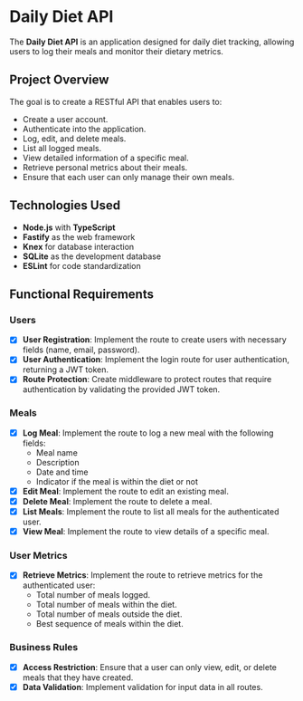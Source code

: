 # **Daily Diet API**

The **Daily Diet API** is an application designed for daily diet tracking, allowing users to log their meals and monitor their dietary metrics.

## **Project Overview**

The goal is to create a RESTful API that enables users to:

- Create a user account.
- Authenticate into the application.
- Log, edit, and delete meals.
- List all logged meals.
- View detailed information of a specific meal.
- Retrieve personal metrics about their meals.
- Ensure that each user can only manage their own meals.

## **Technologies Used**

- **Node.js** with **TypeScript**
- **Fastify** as the web framework
- **Knex** for database interaction
- **SQLite** as the development database
- **ESLint** for code standardization

## **Functional Requirements**

### **Users**

- [x] **User Registration**: Implement the route to create users with necessary fields (name, email, password).
- [x] **User Authentication**: Implement the login route for user authentication, returning a JWT token.
- [x] **Route Protection**: Create middleware to protect routes that require authentication by validating the provided JWT token.

### **Meals**

- [x] **Log Meal**: Implement the route to log a new meal with the following fields:
  - Meal name
  - Description
  - Date and time
  - Indicator if the meal is within the diet or not
- [x] **Edit Meal**: Implement the route to edit an existing meal.
- [x] **Delete Meal**: Implement the route to delete a meal.
- [x] **List Meals**: Implement the route to list all meals for the authenticated user.
- [x] **View Meal**: Implement the route to view details of a specific meal.

### **User Metrics**

- [x] **Retrieve Metrics**: Implement the route to retrieve metrics for the authenticated user:
  - Total number of meals logged.
  - Total number of meals within the diet.
  - Total number of meals outside the diet.
  - Best sequence of meals within the diet.

### **Business Rules**

- [x] **Access Restriction**: Ensure that a user can only view, edit, or delete meals that they have created.
- [x] **Data Validation**: Implement validation for input data in all routes.

